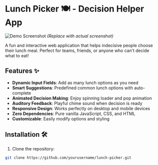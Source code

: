 # Lunch Picker 🍽️ - Decision Helper App

![Demo Screenshot](https://via.placeholder.com/600x400.png?text=Lunch+Picker+Demo+Preview) 
*(Replace with actual screenshot)*

A fun and interactive web application that helps indecisive people choose their lunch meal. Perfect for teams, friends, or anyone who can't decide what to eat!

## Features ✨

- **Dynamic Input Fields**: Add as many lunch options as you need
- **Smart Suggestions**: Predefined common lunch options with auto-complete
- **Animated Decision Making**: Enjoy spinning loader and pop animation
- **Auditory Feedback**: Playful chime sound when decision is ready
- **Responsive Design**: Works perfectly on desktop and mobile devices
- **Zero Dependencies**: Pure vanilla JavaScript, CSS, and HTML
- **Customizable**: Easily modify options and styling

## Installation 🛠️

1. Clone the repository:
```bash
git clone https://github.com/yourusername/lunch-picker.git

